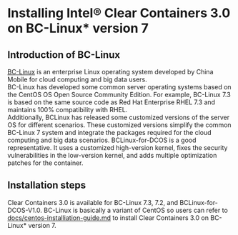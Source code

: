 # Installing Intel® Clear Containers 3.0 on BC-Linux* version 7
## Introduction of BC-Linux
[BC-Linux](https://www.bclinux.org/) is an enterprise Linux operating system developed by China Mobile for cloud computing and big data users.   
BC-Linux has developed some common server operating systems based on the CentOS OS Open Source Community Edition. For example, BC-Linux 7.3 is based on the same source code as Red Hat Enterprise RHEL 7.3 and maintains 100% compatibility with RHEL.   
Additionally, BCLinux has released some customized versions of the server OS for different scenarios. These customized versions simplify the common BC-Linux 7 system and integrate the packages required for the cloud computing and big data scenarios. BCLinux-for-DCOS is a good representative. It uses a customized high-version kernel, fixes the security vulnerabilities in the low-version kernel, and adds multiple optimization patches for the container.

## Installation steps
Clear Containers 3.0 is available for BC-Linux 7.3, 7.2, and BCLinux-for-DCOS-V1.0. BC-Linux is basically a variant of CentOS so users can refer to [docs/centos-installiation-guide.md](https://github.com/clearcontainers/runtime/blob/master/docs/centos-installation-guide.md) to install Clear Containers 3.0 on BC-Linux* version 7.
